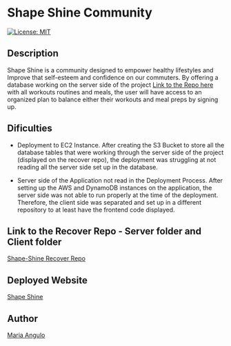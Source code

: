 # Shape Shine Community

[![License: MIT](https://img.shields.io/badge/License-MIT-yellow.svg)](https://opensource.org/licenses/MIT)

## Description

Shape Shine is a community designed to empower healthy lifestyles and Improve that self-esteem and confidence on our commuters. By offering a database working on the server side of the project [Link to the Repo here](https://github.com/maferadr/shape-shine.git) with all workouts routines and meals, the user will have access to an organized plan to balance either their workouts and meal preps by signing up.

## Dificulties

- Deployment to EC2 Instance.
    After creating the S3 Bucket to store all the database tables that were working through the server side of the project (displayed on the recover repo), the deployment was struggling at not reading all the server side set up in the database.

- Server side of the Application not read in the Deployment Process.
    After setting up the AWS and DynamoDB instances on the application, the server side was not able to run properly at the time of the deployment. Therefore, the client side was separated and set up in a different repository to at least have the frontend code displayed.

## Link to the Recover Repo - Server folder and Client folder 

[Shape-Shine Recover Repo](https://github.com/maferadr/shape-shine.git)

## Deployed Website
[Shape Shine](https://shape-shine.netlify.app)

## Author
[Maria Angulo](https://github.com/maferadr)

